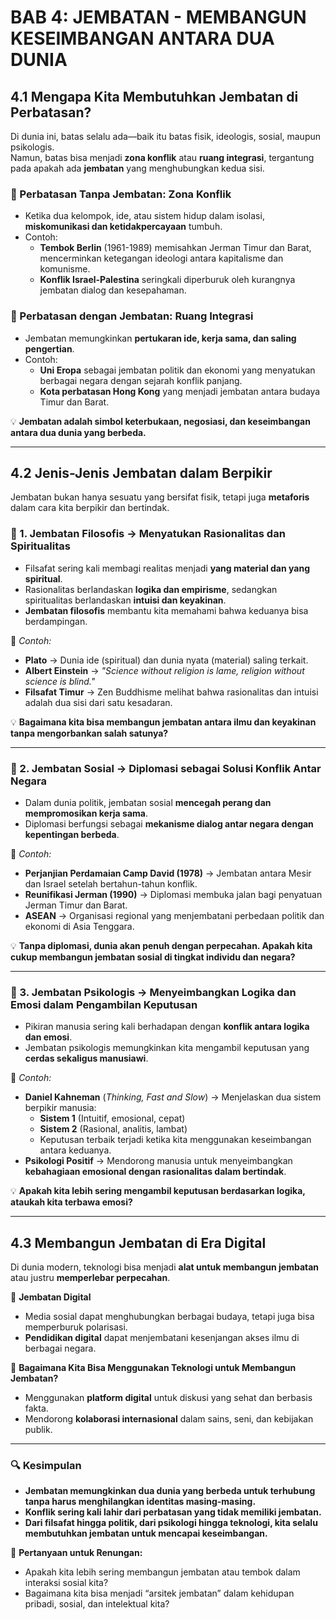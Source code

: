 # **BAB 4: JEMBATAN - MEMBANGUN KESEIMBANGAN ANTARA DUA DUNIA**  

## **4.1 Mengapa Kita Membutuhkan Jembatan di Perbatasan?**  

Di dunia ini, batas selalu ada—baik itu batas fisik, ideologis, sosial, maupun psikologis.  
Namun, batas bisa menjadi **zona konflik** atau **ruang integrasi**, tergantung pada apakah ada **jembatan** yang menghubungkan kedua sisi.  

### **📌 Perbatasan Tanpa Jembatan: Zona Konflik**  
- Ketika dua kelompok, ide, atau sistem hidup dalam isolasi, **miskomunikasi dan ketidakpercayaan** tumbuh.  
- Contoh:  
  - **Tembok Berlin** (1961-1989) memisahkan Jerman Timur dan Barat, mencerminkan ketegangan ideologi antara kapitalisme dan komunisme.  
  - **Konflik Israel-Palestina** seringkali diperburuk oleh kurangnya jembatan dialog dan kesepahaman.  

### **📌 Perbatasan dengan Jembatan: Ruang Integrasi**  
- Jembatan memungkinkan **pertukaran ide, kerja sama, dan saling pengertian**.  
- Contoh:  
  - **Uni Eropa** sebagai jembatan politik dan ekonomi yang menyatukan berbagai negara dengan sejarah konflik panjang.  
  - **Kota perbatasan Hong Kong** yang menjadi jembatan antara budaya Timur dan Barat.  

💡 **Jembatan adalah simbol keterbukaan, negosiasi, dan keseimbangan antara dua dunia yang berbeda.**  

---

## **4.2 Jenis-Jenis Jembatan dalam Berpikir**  

Jembatan bukan hanya sesuatu yang bersifat fisik, tetapi juga **metaforis** dalam cara kita berpikir dan bertindak.  

### **📌 1. Jembatan Filosofis → Menyatukan Rasionalitas dan Spiritualitas**  
- Filsafat sering kali membagi realitas menjadi **yang material dan yang spiritual**.  
- Rasionalitas berlandaskan **logika dan empirisme**, sedangkan spiritualitas berlandaskan **intuisi dan keyakinan**.  
- **Jembatan filosofis** membantu kita memahami bahwa keduanya bisa berdampingan.  

📖 *Contoh:*  
- **Plato** → Dunia ide (spiritual) dan dunia nyata (material) saling terkait.  
- **Albert Einstein** → *"Science without religion is lame, religion without science is blind."*  
- **Filsafat Timur** → Zen Buddhisme melihat bahwa rasionalitas dan intuisi adalah dua sisi dari satu kesadaran.  

💡 **Bagaimana kita bisa membangun jembatan antara ilmu dan keyakinan tanpa mengorbankan salah satunya?**  

---

### **📌 2. Jembatan Sosial → Diplomasi sebagai Solusi Konflik Antar Negara**  
- Dalam dunia politik, jembatan sosial **mencegah perang dan mempromosikan kerja sama**.  
- Diplomasi berfungsi sebagai **mekanisme dialog antar negara dengan kepentingan berbeda**.  

📖 *Contoh:*  
- **Perjanjian Perdamaian Camp David (1978)** → Jembatan antara Mesir dan Israel setelah bertahun-tahun konflik.  
- **Reunifikasi Jerman (1990)** → Diplomasi membuka jalan bagi penyatuan Jerman Timur dan Barat.  
- **ASEAN** → Organisasi regional yang menjembatani perbedaan politik dan ekonomi di Asia Tenggara.  

💡 **Tanpa diplomasi, dunia akan penuh dengan perpecahan. Apakah kita cukup membangun jembatan sosial di tingkat individu dan negara?**  

---

### **📌 3. Jembatan Psikologis → Menyeimbangkan Logika dan Emosi dalam Pengambilan Keputusan**  
- Pikiran manusia sering kali berhadapan dengan **konflik antara logika dan emosi**.  
- Jembatan psikologis memungkinkan kita mengambil keputusan yang **cerdas sekaligus manusiawi**.  

📖 *Contoh:*  
- **Daniel Kahneman** (*Thinking, Fast and Slow*) → Menjelaskan dua sistem berpikir manusia:  
  - **Sistem 1** (Intuitif, emosional, cepat)  
  - **Sistem 2** (Rasional, analitis, lambat)  
  - Keputusan terbaik terjadi ketika kita menggunakan keseimbangan antara keduanya.  
- **Psikologi Positif** → Mendorong manusia untuk menyeimbangkan **kebahagiaan emosional dengan rasionalitas dalam bertindak**.  

💡 **Apakah kita lebih sering mengambil keputusan berdasarkan logika, ataukah kita terbawa emosi?**  

---

## **4.3 Membangun Jembatan di Era Digital**  

Di dunia modern, teknologi bisa menjadi **alat untuk membangun jembatan** atau justru **memperlebar perpecahan**.  

📌 **Jembatan Digital**  
- Media sosial dapat menghubungkan berbagai budaya, tetapi juga bisa memperburuk polarisasi.  
- **Pendidikan digital** dapat menjembatani kesenjangan akses ilmu di berbagai negara.  

📌 **Bagaimana Kita Bisa Menggunakan Teknologi untuk Membangun Jembatan?**  
- Menggunakan **platform digital** untuk diskusi yang sehat dan berbasis fakta.  
- Mendorong **kolaborasi internasional** dalam sains, seni, dan kebijakan publik.  

---

### **🔍 Kesimpulan**  
- **Jembatan memungkinkan dua dunia yang berbeda untuk terhubung tanpa harus menghilangkan identitas masing-masing.**  
- **Konflik sering kali lahir dari perbatasan yang tidak memiliki jembatan.**  
- **Dari filsafat hingga politik, dari psikologi hingga teknologi, kita selalu membutuhkan jembatan untuk mencapai keseimbangan.**  

📌 **Pertanyaan untuk Renungan:**  
- Apakah kita lebih sering membangun jembatan atau tembok dalam interaksi sosial kita?  
- Bagaimana kita bisa menjadi “arsitek jembatan” dalam kehidupan pribadi, sosial, dan intelektual kita?  
